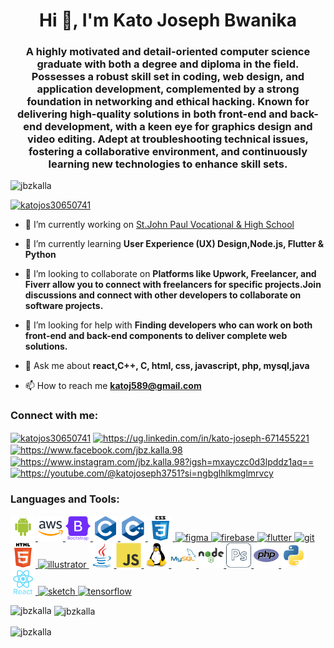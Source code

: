 <h1 align="center">Hi 👋, I'm Kato Joseph Bwanika</h1>
<h3 align="center">A highly motivated and detail-oriented computer science graduate with both a degree and diploma in the field. Possesses a robust skill set in coding, web design, and application development, complemented by a strong foundation in networking and ethical hacking. Known for delivering high-quality solutions in both front-end and back-end development, with a keen eye for graphics design and video editing. Adept at troubleshooting technical issues, fostering a collaborative environment, and continuously learning new technologies to enhance skill sets.</h3>

<p align="left"> <img src="https://komarev.com/ghpvc/?username=jbzkalla&label=Profile%20views&color=0e75b6&style=flat" alt="jbzkalla" /> </p>

<p align="left"> <a href="https://twitter.com/katojos30650741" target="blank"><img src="https://img.shields.io/twitter/follow/katojos30650741?logo=twitter&style=for-the-badge" alt="katojos30650741" /></a> </p>

- 🔭 I’m currently working on [St.John Paul Vocational & High School](https://st-john-paul.github.io/StJohnpaul/)

- 🌱 I’m currently learning **User Experience (UX) Design,Node.js, Flutter & Python**

- 👯 I’m looking to collaborate on **Platforms like Upwork, Freelancer, and Fiverr allow you to connect with freelancers for specific projects.Join discussions and connect with other developers to collaborate on software projects.**

- 🤝 I’m looking for help with **Finding developers who can work on both front-end and back-end components to deliver complete web solutions.**

- 💬 Ask me about **react,C++, C, html, css, javascript, php, mysql,java**

- 📫 How to reach me **katoj589@gmail.com**

<h3 align="left">Connect with me:</h3>
<p align="left">
<a href="https://twitter.com/katojos30650741" target="blank"><img align="center" src="https://raw.githubusercontent.com/rahuldkjain/github-profile-readme-generator/master/src/images/icons/Social/twitter.svg" alt="katojos30650741" height="30" width="40" /></a>
<a href="https://linkedin.com/in/https://ug.linkedin.com/in/kato-joseph-671455221" target="blank"><img align="center" src="https://raw.githubusercontent.com/rahuldkjain/github-profile-readme-generator/master/src/images/icons/Social/linked-in-alt.svg" alt="https://ug.linkedin.com/in/kato-joseph-671455221" height="30" width="40" /></a>
<a href="https://fb.com/https://www.facebook.com/jbz.kalla.98" target="blank"><img align="center" src="https://raw.githubusercontent.com/rahuldkjain/github-profile-readme-generator/master/src/images/icons/Social/facebook.svg" alt="https://www.facebook.com/jbz.kalla.98" height="30" width="40" /></a>
<a href="https://instagram.com/https://www.instagram.com/jbz.kalla.98?igsh=mxayczc0d3lpddz1aq==" target="blank"><img align="center" src="https://raw.githubusercontent.com/rahuldkjain/github-profile-readme-generator/master/src/images/icons/Social/instagram.svg" alt="https://www.instagram.com/jbz.kalla.98?igsh=mxayczc0d3lpddz1aq==" height="30" width="40" /></a>
<a href="https://www.youtube.com/c/https://youtube.com/@katojoseph3751?si=ngbglhlkmglmrvcy" target="blank"><img align="center" src="https://raw.githubusercontent.com/rahuldkjain/github-profile-readme-generator/master/src/images/icons/Social/youtube.svg" alt="https://youtube.com/@katojoseph3751?si=ngbglhlkmglmrvcy" height="30" width="40" /></a>
</p>

<h3 align="left">Languages and Tools:</h3>
<p align="left"> <a href="https://developer.android.com" target="_blank" rel="noreferrer"> <img src="https://raw.githubusercontent.com/devicons/devicon/master/icons/android/android-original-wordmark.svg" alt="android" width="40" height="40"/> </a> <a href="https://aws.amazon.com" target="_blank" rel="noreferrer"> <img src="https://raw.githubusercontent.com/devicons/devicon/master/icons/amazonwebservices/amazonwebservices-original-wordmark.svg" alt="aws" width="40" height="40"/> </a> <a href="https://getbootstrap.com" target="_blank" rel="noreferrer"> <img src="https://raw.githubusercontent.com/devicons/devicon/master/icons/bootstrap/bootstrap-plain-wordmark.svg" alt="bootstrap" width="40" height="40"/> </a> <a href="https://www.cprogramming.com/" target="_blank" rel="noreferrer"> <img src="https://raw.githubusercontent.com/devicons/devicon/master/icons/c/c-original.svg" alt="c" width="40" height="40"/> </a> <a href="https://www.w3schools.com/cpp/" target="_blank" rel="noreferrer"> <img src="https://raw.githubusercontent.com/devicons/devicon/master/icons/cplusplus/cplusplus-original.svg" alt="cplusplus" width="40" height="40"/> </a> <a href="https://www.w3schools.com/css/" target="_blank" rel="noreferrer"> <img src="https://raw.githubusercontent.com/devicons/devicon/master/icons/css3/css3-original-wordmark.svg" alt="css3" width="40" height="40"/> </a> <a href="https://www.figma.com/" target="_blank" rel="noreferrer"> <img src="https://www.vectorlogo.zone/logos/figma/figma-icon.svg" alt="figma" width="40" height="40"/> </a> <a href="https://firebase.google.com/" target="_blank" rel="noreferrer"> <img src="https://www.vectorlogo.zone/logos/firebase/firebase-icon.svg" alt="firebase" width="40" height="40"/> </a> <a href="https://flutter.dev" target="_blank" rel="noreferrer"> <img src="https://www.vectorlogo.zone/logos/flutterio/flutterio-icon.svg" alt="flutter" width="40" height="40"/> </a> <a href="https://git-scm.com/" target="_blank" rel="noreferrer"> <img src="https://www.vectorlogo.zone/logos/git-scm/git-scm-icon.svg" alt="git" width="40" height="40"/> </a> <a href="https://www.w3.org/html/" target="_blank" rel="noreferrer"> <img src="https://raw.githubusercontent.com/devicons/devicon/master/icons/html5/html5-original-wordmark.svg" alt="html5" width="40" height="40"/> </a> <a href="https://www.adobe.com/in/products/illustrator.html" target="_blank" rel="noreferrer"> <img src="https://www.vectorlogo.zone/logos/adobe_illustrator/adobe_illustrator-icon.svg" alt="illustrator" width="40" height="40"/> </a> <a href="https://www.java.com" target="_blank" rel="noreferrer"> <img src="https://raw.githubusercontent.com/devicons/devicon/master/icons/java/java-original.svg" alt="java" width="40" height="40"/> </a> <a href="https://developer.mozilla.org/en-US/docs/Web/JavaScript" target="_blank" rel="noreferrer"> <img src="https://raw.githubusercontent.com/devicons/devicon/master/icons/javascript/javascript-original.svg" alt="javascript" width="40" height="40"/> </a> <a href="https://www.linux.org/" target="_blank" rel="noreferrer"> <img src="https://raw.githubusercontent.com/devicons/devicon/master/icons/linux/linux-original.svg" alt="linux" width="40" height="40"/> </a> <a href="https://www.mysql.com/" target="_blank" rel="noreferrer"> <img src="https://raw.githubusercontent.com/devicons/devicon/master/icons/mysql/mysql-original-wordmark.svg" alt="mysql" width="40" height="40"/> </a> <a href="https://nodejs.org" target="_blank" rel="noreferrer"> <img src="https://raw.githubusercontent.com/devicons/devicon/master/icons/nodejs/nodejs-original-wordmark.svg" alt="nodejs" width="40" height="40"/> </a> <a href="https://www.photoshop.com/en" target="_blank" rel="noreferrer"> <img src="https://raw.githubusercontent.com/devicons/devicon/master/icons/photoshop/photoshop-line.svg" alt="photoshop" width="40" height="40"/> </a> <a href="https://www.php.net" target="_blank" rel="noreferrer"> <img src="https://raw.githubusercontent.com/devicons/devicon/master/icons/php/php-original.svg" alt="php" width="40" height="40"/> </a> <a href="https://www.python.org" target="_blank" rel="noreferrer"> <img src="https://raw.githubusercontent.com/devicons/devicon/master/icons/python/python-original.svg" alt="python" width="40" height="40"/> </a> <a href="https://reactjs.org/" target="_blank" rel="noreferrer"> <img src="https://raw.githubusercontent.com/devicons/devicon/master/icons/react/react-original-wordmark.svg" alt="react" width="40" height="40"/> </a> <a href="https://www.sketch.com/" target="_blank" rel="noreferrer"> <img src="https://www.vectorlogo.zone/logos/sketchapp/sketchapp-icon.svg" alt="sketch" width="40" height="40"/> </a> <a href="https://www.tensorflow.org" target="_blank" rel="noreferrer"> <img src="https://www.vectorlogo.zone/logos/tensorflow/tensorflow-icon.svg" alt="tensorflow" width="40" height="40"/> </a> </p>

<p><img align="left" src="https://github-readme-stats.vercel.app/api/top-langs?username=jbzkalla&show_icons=true&locale=en&layout=compact" alt="jbzkalla" /></p>

<p>&nbsp;<img align="center" src="https://github-readme-stats.vercel.app/api?username=jbzkalla&show_icons=true&locale=en" alt="jbzkalla" /></p>

<p><img align="center" src="https://github-readme-streak-stats.herokuapp.com/?user=jbzkalla&" alt="jbzkalla" /></p>
